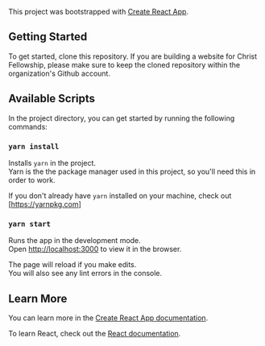 This project was bootstrapped with [Create React App](https://github.com/facebook/create-react-app).

## Getting Started

To get started, clone this repository. If you are building a website for Christ Fellowship, please make sure to keep the cloned repository within the organization's Github account.

## Available Scripts

In the project directory, you can get started by running the following commands:

### `yarn install`

Installs `yarn` in the project.<br>
Yarn is the the package manager used in this project, so you'll need this in order to work.

If you don't already have `yarn` installed on your machine, check out [https://yarnpkg.com]

### `yarn start`

Runs the app in the development mode.<br>
Open [http://localhost:3000](http://localhost:3000) to view it in the browser.

The page will reload if you make edits.<br>
You will also see any lint errors in the console.

## Learn More

You can learn more in the [Create React App documentation](https://facebook.github.io/create-react-app/docs/getting-started).

To learn React, check out the [React documentation](https://reactjs.org/).
